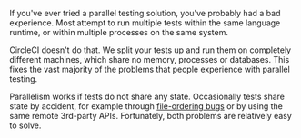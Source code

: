 <!--

title: Does parallelism really work?
last_updated: Feb 2, 2013

-->

If you've ever tried a parallel testing solution, you've probably had a bad experience.
Most attempt to run multiple tests within the same language runtime, or within multiple processes on the same system.

CircleCI doesn't do that.
We split your tests up and run them on completely different machines, which share no memory, processes or databases.
This fixes the vast majority of the problems that people experience with parallel testing.

Parallelism works if tests do not share any state.
Occasionally tests share state by accident, for example through
[file-ordering bugs](/docs/file-ordering)
or by using the same remote 3rd-party APIs.
Fortunately, both problems are relatively easy to solve.

